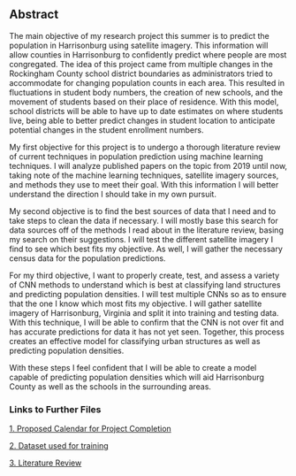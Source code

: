 ## Abstract
The main objective of my research project this summer is to predict the population in Harrisonburg using satellite imagery. This information will allow counties in Harrisonburg to confidently predict where people are most congregated. The idea of this project came from multiple changes in the Rockingham County school district boundaries as administrators tried to accommodate for changing population counts in each area. This resulted in fluctuations in student body numbers, the creation of new schools, and the movement of students based on their place of residence. With this model, school districts will be able to have up to date estimates on where students live, being able to better predict changes in student location to anticipate potential changes in the student enrollment numbers. 

My first objective for this project is to undergo a thorough literature review of current techniques in population prediction using machine learning techniques. I will analyze published papers on the topic from 2019 until now, taking note of the machine learning techniques, satellite imagery sources, and methods they use to meet their goal. With this information I will better understand the direction I should take in my own pursuit.

My second objective is to find the best sources of data that I need and to take steps to clean the data if necessary. I will mostly base this search for data sources off of the methods I read about in the literature review, basing my search on their suggestions. I will test the different satellite imagery I find to see which best fits my objective. As well, I will gather the necessary census data for the population predictions. 

For my third objective, I want to properly create, test, and assess a variety of CNN methods to understand which is best at classifying land structures and predicting population densities. I will test multiple CNNs so as to ensure that the one I know which most fits my objective. I will gather satellite imagery of Harrisonburg, Virginia and split it into training and testing data. With this technique, I will be able to confirm that the CNN is not over fit and has accurate predictions for data it has not yet seen. Together, this process creates an effective model for classifying urban structures as well as predicting population densities. 

With these steps I feel confident that I will be able to create a model capable of predicting population densities which will aid Harrisonburg County as well as the schools in the surrounding areas. 

### Links to Further Files
[1. Proposed Calendar for Project Completion](calendar.md)

[2. Dataset used for training](dataset.md)

[3. Literature Review](litreview.md)